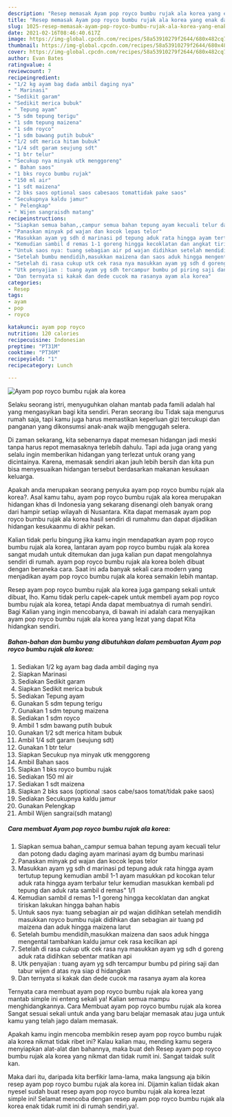 ```yaml
---
description: "Resep memasak Ayam pop royco bumbu rujak ala korea yang enak dan Mudah Dibuat"
title: "Resep memasak Ayam pop royco bumbu rujak ala korea yang enak dan Mudah Dibuat"
slug: 1025-resep-memasak-ayam-pop-royco-bumbu-rujak-ala-korea-yang-enak-dan-mudah-dibuat
date: 2021-02-16T08:46:40.617Z
image: https://img-global.cpcdn.com/recipes/58a53910279f2644/680x482cq70/ayam-pop-royco-bumbu-rujak-ala-korea-foto-resep-utama.jpg
thumbnail: https://img-global.cpcdn.com/recipes/58a53910279f2644/680x482cq70/ayam-pop-royco-bumbu-rujak-ala-korea-foto-resep-utama.jpg
cover: https://img-global.cpcdn.com/recipes/58a53910279f2644/680x482cq70/ayam-pop-royco-bumbu-rujak-ala-korea-foto-resep-utama.jpg
author: Evan Bates
ratingvalue: 4
reviewcount: 7
recipeingredient:
- "1/2 kg ayam bag dada ambil daging nya"
- " Marinasi"
- "Sedikit garam"
- "Sedikit merica bubuk"
- " Tepung ayam"
- "5 sdm tepung terigu"
- "1 sdm tepung maizena"
- "1 sdm royco"
- "1 sdm bawang putih bubuk"
- "1/2 sdt merica hitam bubuk"
- "1/4 sdt garam seujung sdt"
- "1 btr telur"
- "Secukup nya minyak utk menggoreng"
- " Bahan saos"
- "1 bks royco bumbu rujak"
- "150 ml air"
- "1 sdt maizena"
- "2 bks saos optional saos cabesaos tomattidak pake saos"
- "Secukupnya kaldu jamur"
- " Pelengkap"
- " Wijen sangraisdh matang"
recipeinstructions:
- "Siapkan semua bahan,,campur semua bahan tepung ayam kecuali telur dan potong dadu daging ayam marinasi ayam dg bumbu marinasi"
- "Panaskan minyak pd wajan dan kocok lepas telor"
- "Masukkan ayam yg sdh d marinasi pd tepung aduk rata hingga ayam tertutup tepung kemudian ambil 1-1 ayam masukkan pd kocokan telur aduk rata hingga ayam terbalur telur kemudian masukkan kembali pd tepung dan aduk rata sambil d remas&#34; 1/1"
- "Kemudian sambil d remas 1-1 goreng hingga kecoklatan dan angkat tiriskan lakukan hingga bahan habis"
- "Untuk saos nya: tuang sebagian air pd wajan didihkan setelah mendidih masukkan royco bumbu rujak didihkan dan sebagian air tuang pd maizena dan aduk hingga maizena larut"
- "Setelah bumbu mendidih,masukkan maizena dan saos aduk hingga mengental tambahkan kaldu jamur cek rasa kecilkan api"
- "Setelah di rasa cukup utk cek rasa nya masukkan ayam yg sdh d goreng aduk rata didihkan sebentar matikan api"
- "Utk penyajian : tuang ayam yg sdh tercampur bumbu pd piring saji dan tabur wijen d atas nya siap d hidangkan"
- "Dan ternyata si kakak dan dede cucok ma rasanya ayam ala korea"
categories:
- Resep
tags:
- ayam
- pop
- royco

katakunci: ayam pop royco 
nutrition: 120 calories
recipecuisine: Indonesian
preptime: "PT31M"
cooktime: "PT36M"
recipeyield: "1"
recipecategory: Lunch

---
```



![Ayam pop royco bumbu rujak ala korea](https://img-global.cpcdn.com/recipes/58a53910279f2644/680x482cq70/ayam-pop-royco-bumbu-rujak-ala-korea-foto-resep-utama.jpg)

Selaku seorang istri, menyuguhkan olahan mantab pada famili adalah hal yang mengasyikan bagi kita sendiri. Peran seorang ibu Tidak saja mengurus rumah saja, tapi kamu juga harus memastikan keperluan gizi tercukupi dan panganan yang dikonsumsi anak-anak wajib menggugah selera.

Di zaman  sekarang, kita sebenarnya dapat memesan hidangan jadi meski tanpa harus repot memasaknya terlebih dahulu. Tapi ada juga orang yang selalu ingin memberikan hidangan yang terlezat untuk orang yang dicintainya. Karena, memasak sendiri akan jauh lebih bersih dan kita pun bisa menyesuaikan hidangan tersebut berdasarkan makanan kesukaan keluarga. 



Apakah anda merupakan seorang penyuka ayam pop royco bumbu rujak ala korea?. Asal kamu tahu, ayam pop royco bumbu rujak ala korea merupakan hidangan khas di Indonesia yang sekarang disenangi oleh banyak orang dari hampir setiap wilayah di Nusantara. Kita dapat memasak ayam pop royco bumbu rujak ala korea hasil sendiri di rumahmu dan dapat dijadikan hidangan kesukaanmu di akhir pekan.

Kalian tidak perlu bingung jika kamu ingin mendapatkan ayam pop royco bumbu rujak ala korea, lantaran ayam pop royco bumbu rujak ala korea sangat mudah untuk ditemukan dan juga kalian pun dapat mengolahnya sendiri di rumah. ayam pop royco bumbu rujak ala korea boleh dibuat dengan beraneka cara. Saat ini ada banyak sekali cara modern yang menjadikan ayam pop royco bumbu rujak ala korea semakin lebih mantap.

Resep ayam pop royco bumbu rujak ala korea juga gampang sekali untuk dibuat, lho. Kamu tidak perlu capek-capek untuk membeli ayam pop royco bumbu rujak ala korea, tetapi Anda dapat membuatnya di rumah sendiri. Bagi Kalian yang ingin mencobanya, di bawah ini adalah cara menyajikan ayam pop royco bumbu rujak ala korea yang lezat yang dapat Kita hidangkan sendiri.

<!--inarticleads1-->

##### Bahan-bahan dan bumbu yang dibutuhkan dalam pembuatan Ayam pop royco bumbu rujak ala korea:

1. Sediakan 1/2 kg ayam bag dada ambil daging nya
1. Siapkan  Marinasi
1. Sediakan Sedikit garam
1. Siapkan Sedikit merica bubuk
1. Sediakan  Tepung ayam
1. Gunakan 5 sdm tepung terigu
1. Gunakan 1 sdm tepung maizena
1. Sediakan 1 sdm royco
1. Ambil 1 sdm bawang putih bubuk
1. Gunakan 1/2 sdt merica hitam bubuk
1. Ambil 1/4 sdt garam (seujung sdt)
1. Gunakan 1 btr telur
1. Siapkan Secukup nya minyak utk menggoreng
1. Ambil  Bahan saos
1. Siapkan 1 bks royco bumbu rujak
1. Sediakan 150 ml air
1. Sediakan 1 sdt maizena
1. Siapkan 2 bks saos (optional :saos cabe/saos tomat/tidak pake saos)
1. Sediakan Secukupnya kaldu jamur
1. Gunakan  Pelengkap
1. Ambil  Wijen sangrai(sdh matang)




<!--inarticleads2-->

##### Cara membuat Ayam pop royco bumbu rujak ala korea:

1. Siapkan semua bahan,,campur semua bahan tepung ayam kecuali telur dan potong dadu daging ayam marinasi ayam dg bumbu marinasi
1. Panaskan minyak pd wajan dan kocok lepas telor
1. Masukkan ayam yg sdh d marinasi pd tepung aduk rata hingga ayam tertutup tepung kemudian ambil 1-1 ayam masukkan pd kocokan telur aduk rata hingga ayam terbalur telur kemudian masukkan kembali pd tepung dan aduk rata sambil d remas&#34; 1/1
1. Kemudian sambil d remas 1-1 goreng hingga kecoklatan dan angkat tiriskan lakukan hingga bahan habis
1. Untuk saos nya: tuang sebagian air pd wajan didihkan setelah mendidih masukkan royco bumbu rujak didihkan dan sebagian air tuang pd maizena dan aduk hingga maizena larut
1. Setelah bumbu mendidih,masukkan maizena dan saos aduk hingga mengental tambahkan kaldu jamur cek rasa kecilkan api
1. Setelah di rasa cukup utk cek rasa nya masukkan ayam yg sdh d goreng aduk rata didihkan sebentar matikan api
1. Utk penyajian : tuang ayam yg sdh tercampur bumbu pd piring saji dan tabur wijen d atas nya siap d hidangkan
1. Dan ternyata si kakak dan dede cucok ma rasanya ayam ala korea




Ternyata cara membuat ayam pop royco bumbu rujak ala korea yang mantab simple ini enteng sekali ya! Kalian semua mampu menghidangkannya. Cara Membuat ayam pop royco bumbu rujak ala korea Sangat sesuai sekali untuk anda yang baru belajar memasak atau juga untuk kamu yang telah jago dalam memasak.

Apakah kamu ingin mencoba membikin resep ayam pop royco bumbu rujak ala korea nikmat tidak ribet ini? Kalau kalian mau, mending kamu segera menyiapkan alat-alat dan bahannya, maka buat deh Resep ayam pop royco bumbu rujak ala korea yang nikmat dan tidak rumit ini. Sangat taidak sulit kan. 

Maka dari itu, daripada kita berfikir lama-lama, maka langsung aja bikin resep ayam pop royco bumbu rujak ala korea ini. Dijamin kalian tiidak akan nyesel sudah buat resep ayam pop royco bumbu rujak ala korea lezat simple ini! Selamat mencoba dengan resep ayam pop royco bumbu rujak ala korea enak tidak rumit ini di rumah sendiri,ya!.

